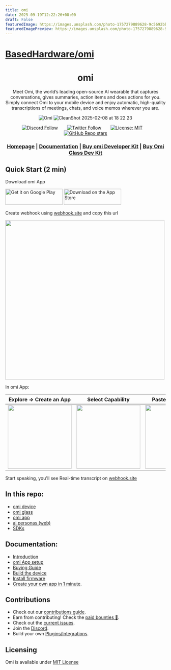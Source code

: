 ```yaml
---
title: omi
date: 2025-09-19T12:22:26+08:00
draft: False
featuredImage: https://images.unsplash.com/photo-1757279889628-9c5692bb1166?ixid=M3w0NjAwMjJ8MHwxfHJhbmRvbXx8fHx8fHx8fDE3NTgyNTU2NzV8&ixlib=rb-4.1.0
featuredImagePreview: https://images.unsplash.com/photo-1757279889628-9c5692bb1166?ixid=M3w0NjAwMjJ8MHwxfHJhbmRvbXx8fHx8fHx8fDE3NTgyNTU2NzV8&ixlib=rb-4.1.0
---
```


# [BasedHardware/omi](https://github.com/BasedHardware/omi)

<div align="center">

# **omi**

Meet Omi, the world’s leading open-source AI wearable that captures conversations, gives summaries, action items and does actions for you. Simply connect Omi to your mobile device and enjoy automatic, high-quality
transcriptions of meetings, chats, and voice memos wherever you are.

![Omi](https://github.com/user-attachments/assets/834d3fdb-31b5-4f22-ae35-da3d2b9a8f59)
![CleanShot 2025-02-08 at 18 22 23](https://github.com/user-attachments/assets/7a658366-9e02-4057-bde5-a510e1f0217a)

[![Discord Follow](https://img.shields.io/discord/1192313062041067520?label=Discord)](http://discord.omi.me) &ensp;&ensp;&ensp;
[![Twitter Follow](https://img.shields.io/twitter/follow/kodjima33)](https://x.com/kodjima33) &ensp;&ensp;&ensp;
[![License: MIT](https://img.shields.io/badge/License-MIT-yellow.svg)](https://opensource.org/licenses/MIT)&ensp;&ensp;&ensp;
[![GitHub Repo stars](https://img.shields.io/github/stars/BasedHardware/Omi)](https://github.com/BasedHardware/Omi)

<h3>

[Homepage](https://omi.me/) | [Documentation](https://docs.omi.me/) | [Buy omi Developer Kit](https://www.omi.me/products/omi-dev-kit-2) | [Buy Omi Glass Dev Kit](https://www.omi.me/glass)

</h3>

</div>

[//]: # "## Features"
[//]: #
[//]: # "- **Real-Time AI Audio Processing**: Leverage powerful on-device AI capabilities for real-time audio analysis."
[//]: # "- **Low-powered Bluetooth**: Capture audio for 24h+ on a small button battery"
[//]: # "- **Open-Source Software**: Access and contribute to the pin's software stack, designed with openness and community collaboration in mind."
[//]: # "- **Wearable Design**: Experience unparalleled convenience with ergonomic and lightweight design, perfect for everyday wear."

## Quick Start (2 min)

Download omi App

[<img src='https://upload.wikimedia.org/wikipedia/commons/7/78/Google_Play_Store_badge_EN.svg' alt='Get it on Google Play' height="50px" width="180px">](https://play.google.com/store/apps/details?id=com.friend.ios)
[<img src='https://upload.wikimedia.org/wikipedia/commons/3/3c/Download_on_the_App_Store_Badge.svg' alt="Download on the App Store" height="50px" width="180px">](https://apps.apple.com/us/app/friend-ai-wearable/id6502156163)

Create webhook using [webhook.site](https://webhook.site) and copy this url

<img src="https://github.com/user-attachments/assets/083a6ec4-4694-4c7a-843a-4a1a0c254453" width="500">

In omi App:

| Explore => Create an App                                                                                | Select Capability                                                                                       | Paste Webhook URL                                                                                         | Install App                                                                                             |
| ------------------------------------------------------------------------------------------------------- | ------------------------------------------------------------------------------------------------------- | --------------------------------------------------------------------------------------------------------- | ------------------------------------------------------------------------------------------------------- |
| <img src="https://github.com/user-attachments/assets/31809b81-7de2-4381-b5fc-5c9714972211" width="200"> | <img src="https://github.com/user-attachments/assets/59cfbe8e-7e3b-437f-81f7-25eb50ccdd7d" width="200"> | <img src="https://github.com/user-attachments/assets/3d864ee8-555f-4ded-b4db-87ff78128323" width = "200"> | <img src="https://github.com/user-attachments/assets/58cf6da6-e245-415e-92e7-dc1f46583cfc" width="200"> |

Start speaking, you'll see Real-time transcript on [webhook.site ](https://webhook.site)

## In this repo:

- [omi device](https://github.com/BasedHardware/omi/tree/main/omi)
- [omi glass](https://github.com/BasedHardware/omi/tree/main/omiGlass)
- [omi app](https://github.com/BasedHardware/omi/tree/main/app)
- [ai personas (web)](https://github.com/BasedHardware/omi/tree/main/personas-open-source)
- [SDKs](sdks)

## Documentation:

- [Introduction](https://docs.omi.me/)
- [omi App setup](https://docs.omi.me/doc/developer/AppSetup)
- [Buying Guide](https://docs.omi.me/doc/assembly/Buying_Guide/)
- [Build the device](https://docs.omi.me/doc/assembly/Build_the_device/)
- [Install firmware](https://docs.omi.me/doc/get_started/Flash_device/)
- [Create your own app in 1 minute](https://docs.omi.me/doc/developer/apps/Introduction).

## Contributions

- Check out our [contributions guide](https://docs.omi.me/doc/developer/Contribution/).
- Earn from contributing! Check the [paid bounties 🤑](https://omi.me/bounties).
- Check out the [current issues](https://github.com/BasedHardware/Omi/issues).
- Join the [Discord](http://discord.omi.me).
- Build your own [Plugins/Integrations](https://docs.omi.me/doc/developer/apps/Introduction).

[//]: # "## More links:"
[//]: #
[//]: # "- [Contributing](https://docs.omi.me/doc/developer/Contribution/)"
[//]: # "- [Support](https://docs.omi.me/doc/info/Support/)"
[//]: # "- [BLE Protocol](https://docs.omi.me/doc/developer/Protocol/)"
[//]: # "- [Plugins](https://docs.omi.me/doc/developer/Plugins/)"

## Licensing

Omi is available under <a href="https://github.com/BasedHardware/omi/blob/main/LICENSE">MIT License</a>
